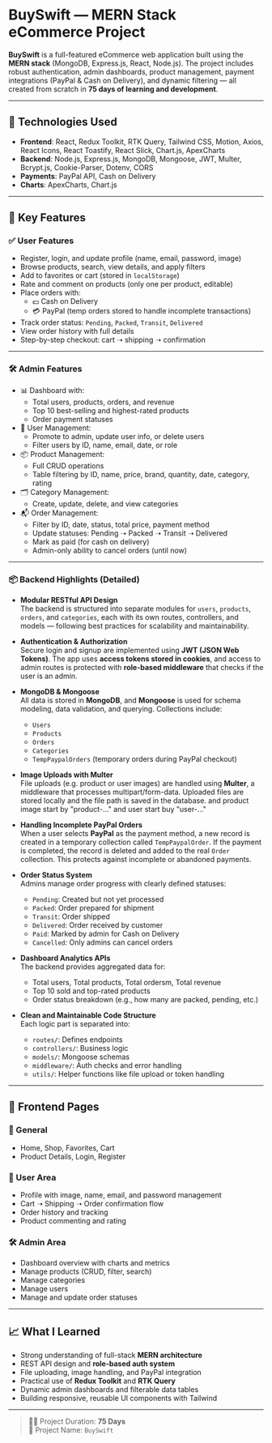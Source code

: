 # BuySwift — MERN Stack eCommerce Project

**BuySwift** is a full-featured eCommerce web application built using the **MERN stack** (MongoDB, Express.js, React, Node.js). The project includes robust authentication, admin dashboards, product management, payment integrations (PayPal & Cash on Delivery), and dynamic filtering — all created from scratch in **75 days of learning and development**.

---

## 🧠 Technologies Used

- **Frontend**: React, Redux Toolkit, RTK Query, Tailwind CSS, Motion, Axios, React Icons, React Toastify, React Slick, Chart.js, ApexCharts
- **Backend**: Node.js, Express.js, MongoDB, Mongoose, JWT, Multer, Bcrypt.js, Cookie-Parser, Dotenv, CORS
- **Payments**: PayPal API, Cash on Delivery
- **Charts**: ApexCharts, Chart.js

---

## 🚀 Key Features

### ✅ User Features

- Register, login, and update profile (name, email, password, image)
- Browse products, search, view details, and apply filters
- Add to favorites or cart (stored in `localStorage`)
- Rate and comment on products (only one per product, editable)
- Place orders with:
  - 💵 Cash on Delivery
  - 💳 PayPal (temp orders stored to handle incomplete transactions)
- Track order status: `Pending`, `Packed`, `Transit`, `Delivered`
- View order history with full details
- Step-by-step checkout: cart ➝ shipping ➝ confirmation

---

### 🛠️ Admin Features

- 📊 Dashboard with:
  - Total users, products, orders, and revenue
  - Top 10 best-selling and highest-rated products
  - Order payment statuses
- 👤 User Management:
  - Promote to admin, update user info, or delete users
  - Filter users by ID, name, email, date, or role
- 📦 Product Management:
  - Full CRUD operations
  - Table filtering by ID, name, price, brand, quantity, date, category, rating
- 🗂️ Category Management:
  - Create, update, delete, and view categories
- 📬 Order Management:
  - Filter by ID, date, status, total price, payment method
  - Update statuses: Pending ➝ Packed ➝ Transit ➝ Delivered
  - Mark as paid (for cash on delivery)
  - Admin-only ability to cancel orders (until now)

---

### 📦 Backend Highlights (Detailed)

- **Modular RESTful API Design**  
  The backend is structured into separate modules for `users`, `products`, `orders`, and `categories`, each with its own routes, controllers, and models — following best practices for scalability and maintainability.

- **Authentication & Authorization**  
  Secure login and signup are implemented using **JWT (JSON Web Tokens)**. The app uses **access tokens stored in cookies**, and access to admin routes is protected with **role-based middleware** that checks if the user is an admin.

- **MongoDB & Mongoose**  
  All data is stored in **MongoDB**, and **Mongoose** is used for schema modeling, data validation, and querying. Collections include:
  - `Users`
  - `Products`
  - `Orders`
  - `Categories`
  - `TempPaypalOrders` (temporary orders during PayPal checkout)

- **Image Uploads with Multer**  
  File uploads (e.g. product or user images) are handled using **Multer**, a middleware that processes multipart/form-data. Uploaded files are stored locally and the file path is saved in the database. and product image start by "product-..." and user start buy "user-..."

- **Handling Incomplete PayPal Orders**  
  When a user selects **PayPal** as the payment method, a new record is created in a temporary collection called `TempPaypalOrder`. If the payment is completed, the record is deleted and added to the real `Order` collection. This protects against incomplete or abandoned payments.

- **Order Status System**  
  Admins manage order progress with clearly defined statuses:
  - `Pending`: Created but not yet processed
  - `Packed`: Order prepared for shipment
  - `Transit`: Order shipped
  - `Delivered`: Order received by customer
  - `Paid`: Marked by admin for Cash on Delivery
  - `Cancelled`: Only admins can cancel orders

- **Dashboard Analytics APIs**  
  The backend provides aggregated data for:
  - Total users, Total products, Total ordersm, Total revenue
  - Top 10 sold and top-rated products
  - Order status breakdown (e.g., how many are packed, pending, etc.)

- **Clean and Maintainable Code Structure**  
  Each logic part is separated into:
  - `routes/`: Defines endpoints
  - `controllers/`: Business logic
  - `models/`: Mongoose schemas
  - `middleware/`: Auth checks and error handling
  - `utils/`: Helper functions like file upload or token handling

---

## 🎨 Frontend Pages

### 🧑 General

- Home, Shop, Favorites, Cart
- Product Details, Login, Register

### 👤 User Area

- Profile with image, name, email, and password management
- Cart ➝ Shipping ➝ Order confirmation flow
- Order history and tracking
- Product commenting and rating

### 🛠️ Admin Area

- Dashboard overview with charts and metrics
- Manage products (CRUD, filter, search)
- Manage categories
- Manage users
- Manage and update order statuses

---

## 📈 What I Learned

- Strong understanding of full-stack **MERN architecture**
- REST API design and **role-based auth system**
- File uploading, image handling, and PayPal integration
- Practical use of **Redux Toolkit** and **RTK Query**
- Dynamic admin dashboards and filterable data tables
- Building responsive, reusable UI components with Tailwind

---

> 🧑‍💻 Project Duration: **75 Days**  
> 📁 Project Name: `BuySwift`
